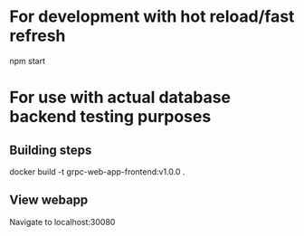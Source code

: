 # For development with hot reload/fast refresh
npm start

# For use with actual database backend testing purposes
## Building steps
docker build -t grpc-web-app-frontend:v1.0.0 .

## View webapp
Navigate to localhost:30080


